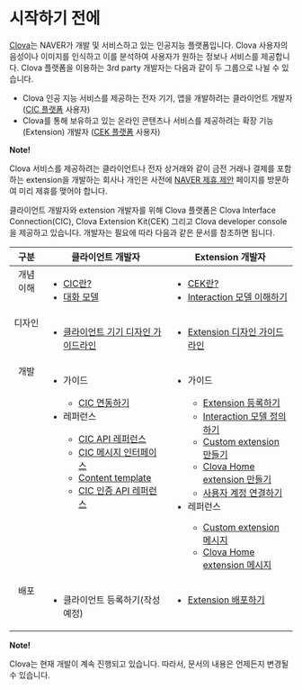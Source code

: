 # 시작하기 전에

<a target="_blank" href="http://clova.ai">Clova</a>는 NAVER가 개발 및 서비스하고 있는 인공지능 플랫폼입니다. Clova 사용자의 음성이나 이미지를 인식하고 이를 분석하여 사용자가 원하는 정보나 서비스를 제공합니다. Clova 플랫폼을 이용하는 3rd party 개발자는 다음과 같이 두 그룹으로 나뉠 수 있습니다.

* Clova 인공 지능 서비스를 제공하는 전자 기기, 앱을 개발하려는 클라이언트 개발자 ([CIC 플랫폼](/CIC/CIC_Overview.md#WhatisCIC) 사용자)
* Clova를 통해 보유하고 있는 온라인 콘텐츠나 서비스를 제공하려는 확장 기능(Extension) 개발자 ([CEK 플랫폼](/CEK/CEK_Overview.md#WhatisCEK) 사용자)

<div class="note">
  <p><strong>Note!</strong></p>
  <p>Clova 서비스를 제공하려는 클라이언트나 전자 상거래와 같이 금전 거래나 결제를 포함하는 extension을 개발하는 회사나 개인은 사전에 <a target="_blank" href="https://www.navercorp.com/ko/company/proposalRegister.nhn">NAVER 제휴 제안</a> 페이지를 방문하여 미리 제휴를 맺어야 합니다.</p>
</div>

클라이언트 개발자와 extension 개발자를 위해 Clova 플랫폼은 Clova Interface Connection(CIC), Clova Extension Kit(CEK) 그리고 Clova developer console을 제공하고 있습니다. 개발자는 필요에 따라 다음과 같은 문서를 참조하면 됩니다.

<table>
  <thead>
    <tr>
      <th width="12%">구분</th>
      <th width="44%">클라이언트 개발자</th>
      <th width="44%">Extension 개발자</th>
    </tr>
  </thead>
  <tbody style="vertical-align: top;">
    <tr>
      <td style="text-align: center;">개념 이해</td>
      <td>
        <ul>
          <li><a href="/CIC/CIC_Overview.md#WhatisCIC">CIC란?</a></li>
          <li><a href="/CIC/CIC_Overview.md#DialogModel">대화 모델</a></li>
        </ul>
      </td>
      <td>
        <ul>
          <li><a href="/CEK/CEK_Overview.md#WhatisCEK">CEK란?</a></li>
          <li><a href="/DevConsole/Guides/CEK/Define_Interaction_Model.md#UnderstandInteractionModel">Interaction 모델 이해하기</a></li>
        </ul>
      </td>
    </tr>
    <tr>
      <td style="text-align: center;">디자인</td>
      <td>
        <ul>
          <li><a href="/Design/DesignGuidelineForClientHardware.md">클라이언트 기기 디자인 가이드라인</a></li>
        </ul>
      </td>
      <td>
        <ul>
          <li><a href="/Design/DesignGuidelineForExtension.md">Extension 디자인 가이드라인</a></li>
        </ul>
      </td>
    </tr>
    <tr>
      <td style="text-align: center;">개발</td>
      <td>
        <ul>
          <li>가이드</li>
          <ul>
            <li><a href="/CIC/Guides/Interact_with_CIC.md">CIC 연동하기</a></li>
          </ul>
          <li>레퍼런스</li>
          <ul>
            <li><a href="/CIC/References/CIC_API.md">CIC API 레퍼런스</a></li>
            <li><a href="/CIC/References/CIC_API.md#CICInterface">CIC 메시지 인터페이스</a></li>
            <li><a href="/CIC/References/Content_Templates.md">Content template</a></li>
            <li><a href="/CIC/References/Clova_Auth_API.md">CIC 인증 API 레퍼런스</a></li>
          </ul>
        </ul>
      </td>
      <td>
        <ul>
          <li>가이드</li>
          <ul>
            <li><a href="/DevConsole/Guides/CEK/Register_Extension.md">Extension 등록하기</a></li>
            <li><a href="/DevConsole/Guides/CEK/Define_Interaction_Model.md">Interaction 모델 정의하기</a></li>
            <li><a href="/CEK/Guides/Build_Custom_Extension.md">Custom extension 만들기</a></li>
            <li><a href="/CEK/Guides/Build_Clova_Home_Extension.md">Clova Home extension 만들기</a></li>
            <li><a href="/CEK/Guides/LinkUserAccount.md">사용자 계정 연결하기</a></li>
          </ul>
          <li>레퍼런스</li>
          <ul>
            <li><a href="/CEK/References/CEK_API.md#CustomExtMessage">Custom extension 메시지</a></li>
            <li><a href="/CEK/References/CEK_API.md#ClovaHomeExtMessage">Clova Home extension 메시지</a></li>
          </ul>
        </ul>
      </td>
    </tr>
    <tr>
      <td style="text-align: center;">배포</td>
      <td>
        <ul>
          <li>클라이언트 등록하기(작성 예정)</li>
        </ul>
      </td>
      <td>
        <ul>
          <li><a href="/DevConsole/Guides/CEK/Deploy_Extension.md">Extension 배포하기</a></li>
        </ul>
      </td>
    </tr>
  </tbody>
</table>

<div class="note">
  <p><strong>Note!</strong></p>
  <p>Clova는 현재 개발이 계속 진행되고 있습니다. 따라서, 문서의 내용은 언제든지 변경될 수 있습니다.</p>
</div>

